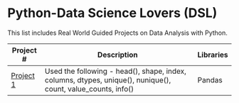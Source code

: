 # Python-Data Science Lovers (DSL)

This list includes Real World Guided Projects on Data Analysis with Python.

| Project # | Description | Libraries |
|--- |--- | --- |
| [Project 1]() | Used the following - head(), shape, index, columns, dtypes, unique(), nunique(), count, value_counts, info() | Pandas |


